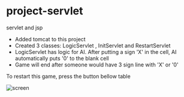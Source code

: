 # project-servlet
servlet and jsp

* Added tomcat to this project
* Created 3 classes: LogicServlet , InitServlet  and RestartServlet
* LogicServlet has logic for AI.
After putting a sign 'X' in the cell, AI automatically puts '0' to the blank cell
* Game will end after someone would have 3 sign line with 'X' or '0'

To restart this game, press the button bellow table

![screen](https://imgur.com/aGWgjFW)
